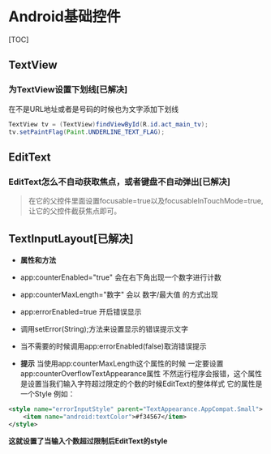 # Android基础控件
[TOC]

## TextView
### 为TextView设置下划线[已解决]
 在不是URL地址或者是号码的时候也为文字添加下划线
```java
TextView tv = (TextView)findViewById(R.id.act_main_tv);
tv.setPaintFlag(Paint.UNDERLINE_TEXT_FLAG);
```

## EditText
### **EditText怎么不自动获取焦点，或者键盘不自动弹出**[已解决]
> 在它的父控件里面设置focusable=true以及focusableInTouchMode=true,让它的父控件截获焦点即可。

## TextInputLayout[已解决]
+ **属性和方法**
 + app:counterEnabled="true"	会在右下角出现一个数字进行计数
 + app:counterMaxLength="数字" 会以 数字/最大值 的方式出现
 + app:errorEnabled=true 开启错误显示
 + 调用setError(String);方法来设置显示的错误提示文字
 + 当不需要的时候调用app:errorEnabled(false)取消错误提示

+ **提示**
当使用app:counterMaxLength这个属性的时候
一定要设置app:counterOverflowTextAppearance属性
不然运行程序会报错，这个属性是设置当我们输入字符超过限定的个数的时候EditText的整体样式
它的属性是一个Style
例如：
```xml
<style name="errorInputStyle" parent="TextAppearance.AppCompat.Small">
	<item name="android:textColor">#f34567</item>
</style>
```
**这就设置了当输入个数超过限制后EditText的style**





